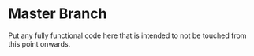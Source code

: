 # Master Branch
Put any fully functional code here that is intended to not be touched from this point onwards.

